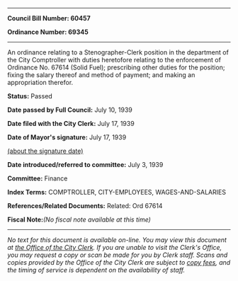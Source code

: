

********

**Council Bill Number: 60457**
   
**Ordinance Number: 69345**
********

 An ordinance relating to a Stenographer-Clerk position in the department of the City Comptroller with duties heretofore relating to the enforcement of Ordinance No. 67614 (Solid Fuel); prescribing other duties for the position; fixing the salary thereof and method of payment; and making an appropriation therefor.

**Status:** Passed
   
**Date passed by Full Council:** July 10, 1939
   
**Date filed with the City Clerk:** July 17, 1939
   
**Date of Mayor's signature:** July 17, 1939
   
[(about the signature date)](/~public/approvaldate.htm)
   
   
   
**Date introduced/referred to committee:** July 3, 1939
   
**Committee:** Finance
   
   
**Index Terms:** COMPTROLLER, CITY-EMPLOYEES, WAGES-AND-SALARIES

**References/Related Documents:** Related: Ord 67614

**Fiscal Note:**_(No fiscal note available at this time)_
********

_No text for this document is available on-line. You may view this document at [the Office of the City Clerk](http://www.seattle.gov/leg/clerk/contactUs.htm). If you are unable to visit the Clerk's Office, you may request a copy or scan be made for you by Clerk staff. Scans and copies provided by the Office of the City Clerk are subject to [copy fees](http://clerk.seattle.gov/~public/clerkfees.htm), and the timing of service is dependent on the availability of staff._

